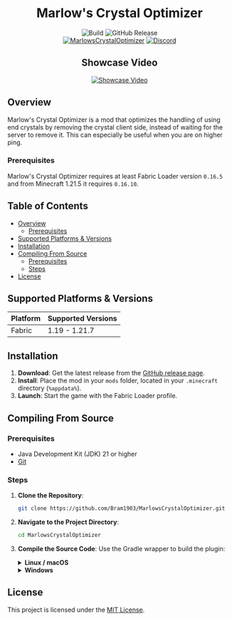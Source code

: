 <div align="center">
  <h1>Marlow's Crystal Optimizer</h1>
  <img alt="Build" src="https://github.com/Bram1903/MarlowsCrystalOptimizer/actions/workflows/gradle.yml/badge.svg">
  <img alt="GitHub Release" src="https://img.shields.io/github/release/Bram1903/MarlowsCrystalOptimizer.svg">
  <br>
  <a href="https://modrinth.com/mod/marlow-crystal-optimizer"><img alt="MarlowsCrystalOptimizer" src="https://img.shields.io/badge/-Modrinth-green?style=for-the-badge&logo=Modrinth"></a>
  <a href="https://discord.deathmotion.com"><img alt="Discord" src="https://img.shields.io/badge/-Discord-5865F2?style=for-the-badge&logo=discord&logoColor=white"></a>
  <br>
  <h2>Showcase Video</h2>
  
  [![Showcase Video](https://img.youtube.com/vi/CcFT5KuQoZk/maxresdefault.jpg)](https://www.youtube.com/watch?v=CcFT5KuQoZk)
</div>

## Overview

Marlow's Crystal Optimizer is a mod that optimizes the handling of using end crystals by removing the crystal client
side,
instead of waiting for the server to remove it. This can especially be useful when you are on higher ping.

### Prerequisites

Marlow's Crystal Optimizer requires at least Fabric Loader version
`0.16.5` and from Minecraft 1.21.5 it requires `0.16.10`.

## Table of Contents

- [Overview](#overview)
    - [Prerequisites](#prerequisites)
- [Supported Platforms & Versions](#supported-platforms--versions)
- [Installation](#installation)
- [Compiling From Source](#compiling-from-source)
    - [Prerequisites](#prerequisites)
    - [Steps](#steps)
- [License](#license)

## Supported Platforms & Versions

| Platform | Supported Versions |
|----------|--------------------|
| Fabric   | 1.19 - 1.21.7      |

## Installation

1. **Download**: Get the latest release from
   the [GitHub release page](https://github.com/Bram1903/MarlowsCrystalOptimizer/releases/latest).
2. **Install**: Place the mod in your `mods` folder, located in your `.minecraft` directory (`%appdata%`).
3. **Launch**: Start the game with the Fabric Loader profile.

## Compiling From Source

### Prerequisites

- Java Development Kit (JDK) 21 or higher
- [Git](https://git-scm.com/downloads)

### Steps

1. **Clone the Repository**:
   ```bash
   git clone https://github.com/Bram1903/MarlowsCrystalOptimizer.git
   ```
2. **Navigate to the Project Directory**:
   ```bash
   cd MarlowsCrystalOptimizer
   ```
3. **Compile the Source Code**:
   Use the Gradle wrapper to build the plugin:

   <details>
   <summary><strong>Linux / macOS</strong></summary>

   ```bash
   ./gradlew build
   ```
   </details>
   <details>
   <summary><strong>Windows</strong></summary>

   ```cmd
   .\gradlew build
   ```
   </details>

## License

This project is licensed under the [MIT License](LICENSE).
